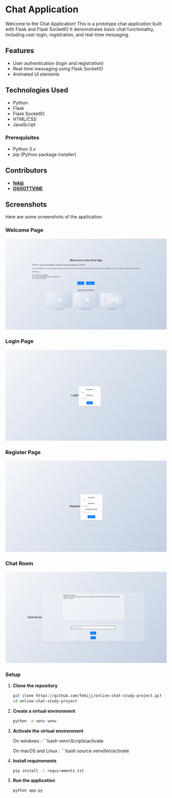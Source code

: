 # Chat Application

Welcome to the Chat Application! This is a prototype chat application built with Flask and Flask SocketIO It demonstrates basic chat functionality, including user login, registration, and real-time messaging.

## Features

- User authentication (login and registration)
- Real-time messaging using Flask SocketIO
- Animated UI elements

## Technologies Used

- Python
- Flask
- Flask SocketIO
- HTML/CSS
- JavaScript

### Prerequisites

- Python 3.x
- pip (Python package installer)

## Contributors

- **[fekijj](https://github.com/fekijj)**
- **[OSGOTTVINE](https://github.com/OSGOTTVINE)**

## Screenshots

Here are some screenshots of the application:

### Welcome Page
![Welcome Page](static/css/images/welcome_image.png)

### Login Page
![Login Page](static/css/images/login_image.png)

### Register Page
![Register Page](static/css/images/reg_image.png)

### Chat Room
![Chat Room](static/css/images/chat_image.png)


### Setup

1. **Clone the repository**

   ```bash
   git clone https://github.com/fekijj/online-chat-study-project.git -b recode
   cd online-chat-study-project

2. **Create a virtual environment**

    ```bash
    python -m venv venv

3. **Activate the virtual environment**

    On windows :
        ```bash
        venv\Scripts\activate

    On macOS and Linux :
        ```bash
        source venv/bin/activate

4. **Install requirements**

    ```bash
    pip install -r requirements.txt

5. **Run the application**

    ```bash
    python app.py
